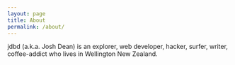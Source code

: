 ```yaml
---
layout: page
title: About
permalink: /about/
---
```


jdbd (a.k.a. Josh Dean) is an explorer, web developer, hacker, surfer, writer, coffee-addict who lives in Wellington New Zealand.